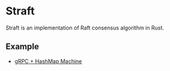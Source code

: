 # Straft

Straft is an implementation of Raft consensus algorithm in Rust.

## Example

- [gRPC + HashMap Machine](example/grpc)
